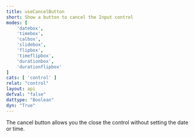 ```yaml
---
title: useCancelButton
short: Show a button to cancel the Input control
modes: [
	'datebox',
	'timebox',
	'calbox',
	'slidebox',
	'flipbox',
	'timeflipbox',
	'durationbox',
	'durationflipbox'
]
cats: [ 'control' ]
relat: "control"
layout: api
defval: "false"
dattype: "Boolean"
dyn: "True"
---
```


The cancel button allows you the close the control without setting the date or time.


